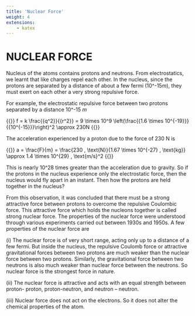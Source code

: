 ```yaml
---
title: 'Nuclear Force'
weight: 4
extensions:
    - katex
---
```


# NUCLEAR FORCE

Nucleus of the atoms contains protons and neutrons. From electrostatics, we learnt that like charges repel each other. In the nucleus, since the protons are separated by a distance of about a few fermi (10^-15*m*), they must exert on each other a very strong repulsive force.

For example, the electrostatic repulsive force between two protons separated by a distance 10^-15 *m*

{{<katex display>}} 
f = k  \frac{{q^2}}{{r^2}} = 9 \times 10^9  \left(\frac{{1.6 \times 10^{-19}}}{{10^{-15}}}\right)^2 \approx 230N
{{</katex>}}

The acceleration experienced by a proton due to the force of 230 N is

{{<katex display>}} 
a = \frac{F}{m} = \frac{230 \, \text{N}}{1.67 \times 10^{-27} \, \text{kg}} \approx 1.4 \times 10^{29} \, \text{m/s}^2
{{</katex>}}

This is nearly 10^28 times greater than the acceleration due to gravity. So if the protons in the nucleus experience only the electrostatic force, then the nucleus would fly apart in an instant. Then how the protons are held together in the nucleus?

From this observation, it was concluded that there must be a strong attractive force between protons to overcome the repulsive Coulombic force. This attractive force which holds the nucleons together is called strong nuclear force. The properties of the nuclear force were understood through various experiments carried out between 1930s and 1950s. A few properties of the nuclear force are 

(i) The nuclear force is of very short range, acting only up to a distance of a few fermi. But inside the nucleus, the repulsive Coulomb force or attractive gravitational forces between two protons are much weaker than the nuclear force between two protons. Similarly, the gravitational force between two neutrons is also much weaker than nuclear force between the neutrons. So nuclear force is the strongest force in nature.

(ii) The nuclear force is attractive and acts with an equal strength between proton- proton, proton-neutron, and neutron – neutron.

(iii) Nuclear force does not act on the electrons. So it does not alter the chemical properties of the atom.